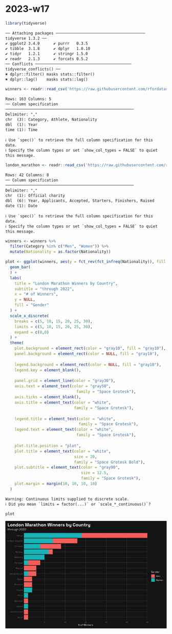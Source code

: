 2023-w17
================

``` r
library(tidyverse)
```

    ── Attaching packages ─────────────────────────────────────── tidyverse 1.3.2 ──
    ✔ ggplot2 3.4.0      ✔ purrr   0.3.5 
    ✔ tibble  3.1.8      ✔ dplyr   1.0.10
    ✔ tidyr   1.2.1      ✔ stringr 1.5.0 
    ✔ readr   2.1.3      ✔ forcats 0.5.2 
    ── Conflicts ────────────────────────────────────────── tidyverse_conflicts() ──
    ✖ dplyr::filter() masks stats::filter()
    ✖ dplyr::lag()    masks stats::lag()

``` r
winners <- readr::read_csv('https://raw.githubusercontent.com/rfordatascience/tidytuesday/master/data/2023/2023-04-25/winners.csv')
```

    Rows: 163 Columns: 5
    ── Column specification ────────────────────────────────────────────────────────
    Delimiter: ","
    chr  (3): Category, Athlete, Nationality
    dbl  (1): Year
    time (1): Time

    ℹ Use `spec()` to retrieve the full column specification for this data.
    ℹ Specify the column types or set `show_col_types = FALSE` to quiet this message.

``` r
london_marathon <- readr::read_csv('https://raw.githubusercontent.com/rfordatascience/tidytuesday/master/data/2023/2023-04-25/london_marathon.csv')
```

    Rows: 42 Columns: 8
    ── Column specification ────────────────────────────────────────────────────────
    Delimiter: ","
    chr  (1): Official charity
    dbl  (6): Year, Applicants, Accepted, Starters, Finishers, Raised
    date (1): Date

    ℹ Use `spec()` to retrieve the full column specification for this data.
    ℹ Specify the column types or set `show_col_types = FALSE` to quiet this message.

``` r
winners <- winners %>% 
  filter(Category %in% c("Men", "Women")) %>% 
  mutate(Nationality = as.factor(Nationality))
```

``` r
plot <- ggplot(winners, aes(y = fct_rev(fct_infreq(Nationality)), fill = Category)) +
  geom_bar(
  ) +
  labs(
    title = "London Marathon Winners by Country",
    subtitle = "through 2022",
    x = "# of Winners",
    y = NULL,
    fill = "Gender"
  ) +
  scale_x_discrete(
    breaks = c(5, 10, 15, 20, 25, 30),
    limits = c(5, 10, 15, 20, 25, 30),
    expand = c(0,0)
  ) +
  theme(
    plot.background = element_rect(color = "gray10", fill = "gray10"),
    panel.background = element_rect(color = NULL, fill = "gray10"),
    
    legend.background = element_rect(color = NULL, fill = "gray10"),
    legend.key = element_blank(),
    
    panel.grid = element_line(color = "gray30"),
    axis.text = element_text(color = "gray50",
                               family = "Space Grotesk"),
    axis.ticks = element_blank(),
    axis.title = element_text(color = "white",
                              family = "Space Grotesk"),
    
    legend.title = element_text(color = "white",
                                family = "Space Grotesk"),
    legend.text = element_text(color = "white",
                               family = "Space Grotesk"),
    
    plot.title.position = "plot",
    plot.title = element_text(color = "white",
                              size = 20,
                              family = "Space Grotesk Bold"),
    plot.subtitle = element_text(color = "gray90",
                                 size = 12.5,
                                 family = "Space Grotesk"),
    plot.margin = margin(10, 10, 10, 10)
  )
```

    Warning: Continuous limits supplied to discrete scale.
    ℹ Did you mean `limits = factor(...)` or `scale_*_continuous()`?

``` r
plot
```

![](2023-w17_london-marathon_files/figure-commonmark/plot-1.png)
